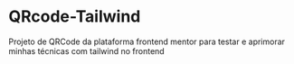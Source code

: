 # QRcode-Tailwind
Projeto de QRCode da plataforma frontend mentor para testar e aprimorar minhas técnicas com tailwind no frontend
